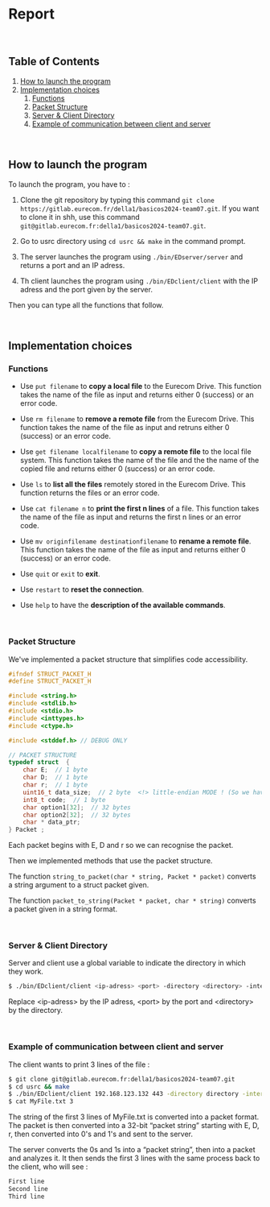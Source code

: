 # **Report**

<br />

## **Table of Contents**
1. [How to launch the program](#launch)
2. [Implementation choices](#implementation)
    1. [Functions](#functions)
    2. [Packet Structure](#packet-structure)
    3. [Server & Client Directory](#server-&-client-directory)
    4. [Example of communication between client and server](#example)  

<br />

## <a name="launch"></a> **How to launch the program** 

To launch the program, you have to :

1. Clone the git repository by typing this command `git clone https://gitlab.eurecom.fr/della1/basicos2024-team07.git`. If you want to clone it in shh, use this command `git@gitlab.eurecom.fr:della1/basicos2024-team07.git`.

2. Go to usrc directory using `cd usrc && make` in the command prompt.  

3. The server launches the program using `./bin/EDserver/server` and returns a port and an IP adress.

4. Th client launches the program using  `./bin/EDclient/client` with the IP adress and the port given by the server. 


Then you can type all the functions that follow.


<br />

## <a name="implementation"></a> **Implementation choices** 

### <a name="functions"></a> **Functions** 

* Use `put filename` to **copy a local file** to the Eurecom Drive. This function takes the name of the file as input and returns either 0 (success) or an error code.

* Use `rm filename` to **remove a remote file** from the Eurecom Drive. This function takes the name of the file as input and retruns either 0 (success) or an error code.

* Use `get filename localfilename` to **copy a remote file** to the local file system. This function takes the name of the file and the the name of the copied file and returns either 0 (success) or an error code.

* Use `ls` to **list all the files** remotely stored in the Eurecom Drive. This function returns the files or an error code.

* Use `cat filename n` to **print the first n lines** of a file. This function takes the name of the file as input and returns the first n lines or an error code.

* Use `mv originfilename destinationfilename` to **rename a remote file**. This function takes the name of the file as input and returns either 0 (success) or an error code.

* Use `quit` or `exit` to **exit**.

* Use `restart` to **reset the connection**.

* Use `help` to have the **description of the available commands**.


<br />

### <a name="packet-structure"></a> **Packet Structure** 

We've implemented a packet structure that simplifies code accessibility. 

```c
#ifndef STRUCT_PACKET_H
#define STRUCT_PACKET_H

#include <string.h>
#include <stdlib.h>
#include <stdio.h>
#include <inttypes.h>
#include <ctype.h>

#include <stddef.h> // DEBUG ONLY

// PACKET STRUCTURE
typedef struct  {
	char E;  // 1 byte
	char D;  // 1 byte
	char r;  // 1 byte
	uint16_t data_size;  // 2 byte  <!> little-endian MODE ! (So we have to swap from little-endian to big-endian order)
	int8_t code;  // 1 byte
	char option1[32];  // 32 bytes
	char option2[32];  // 32 bytes
	char * data_ptr;
} Packet ;
```
Each packet begins with E, D and r so we can recognise the packet.  

Then we implemented methods that use the packet structure.  

The function `string_to_packet(char * string, Packet * packet)` converts a string argument to a struct packet given.

The function `packet_to_string(Packet * packet, char * string)` converts a packet given in a string format.


<br />

### <a name="server-&-client-directory"></a> **Server & Client Directory** 

Server and client use a global variable to indicate the directory in which they work.

```bash
$ ./bin/EDclient/client <ip-adress> <port> -directory <directory> -interactive -analyse
```
Replace \<ip-adress\> by the IP adress, \<port\> by the port and \<directory\> by the directory.

<br />

### <a name="example"></a> **Example of communication between client and server** 

The client wants to print 3 lines of the file :  

```bash
$ git clone git@gitlab.eurecom.fr:della1/basicos2024-team07.git
$ cd usrc && make
$ ./bin/EDclient/client 192.168.123.132 443 -directory directory -interactive -analyse
$ cat MyFile.txt 3
```

The string of the first 3 lines of MyFile.txt is converted into a packet format. The packet is then converted into a 32-bit “packet string” starting with E, D, r, then converted into 0's and 1's and sent to the server.

The server converts the 0s and 1s into a “packet string”, then into a packet and analyzes it. It then sends the first 3 lines with the same process back to the client, who will see :  

```bash
First line
Second line
Third line
```  
